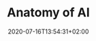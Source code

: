 ---
title: "Anatomy of AI"
date: 2020-07-16T13:54:31+02:00
authors: ["Kate Crawford", "Vladan Joler"]
year: 2018
aspect: "visibility-invsibility"
link: "https://anatomyof.ai"
medium: "project"
notReferenced: true
---
